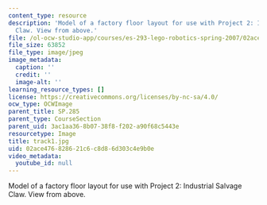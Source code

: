 ```yaml
---
content_type: resource
description: 'Model of a factory floor layout for use with Project 2: Industrial Salvage
  Claw. View from above.'
file: /ol-ocw-studio-app/courses/es-293-lego-robotics-spring-2007/02ace476828621c6c8d86d303c4e9b0e_track1.jpg
file_size: 63852
file_type: image/jpeg
image_metadata:
  caption: ''
  credit: ''
  image-alt: ''
learning_resource_types: []
license: https://creativecommons.org/licenses/by-nc-sa/4.0/
ocw_type: OCWImage
parent_title: SP.285
parent_type: CourseSection
parent_uid: 3ac1aa36-8b07-38f8-f202-a90f68c5443e
resourcetype: Image
title: track1.jpg
uid: 02ace476-8286-21c6-c8d8-6d303c4e9b0e
video_metadata:
  youtube_id: null
---
```

Model of a factory floor layout for use with Project 2: Industrial Salvage Claw. View from above.